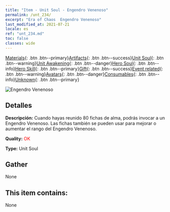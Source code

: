 ```yaml
---
title: "Item - Unit Soul - Engendro Venenoso"
permalink: /unt_234/
excerpt: "Era of Chaos  Engendro Venenoso"
last_modified_at: 2021-07-21
locale: es
ref: "unt_234.md"
toc: false
classes: wide
---
```

 [Materials](/ItemsES/){: .btn .btn--primary}[Artifacts](/ItemsES/Artifacts/){: .btn .btn--success}[Unit Soul](/ItemsES/UnitSoul/){: .btn .btn--warning}[Unit Awakening](/ItemsES/UnitAwakening/){: .btn .btn--danger}[Hero Soul](/ItemsES/HeroSoul/){: .btn .btn--info}[Hero Skill](/ItemsES/HeroSkill/){: .btn .btn--primary}[Gift](/ItemsES/Gift/){: .btn .btn--success}[Event related](/ItemsES/Events/){: .btn .btn--warning}[Avatars](/ItemsES/Avatars/){: .btn .btn--danger}[Consumables](/ItemsES/Consumables/){: .btn .btn--info}[Unknown](/ItemsES/Unknown/){: .btn .btn--primary}

 ![Engendro Venenoso](/images/u/ti_yanmo.jpg)

## Detalles
 **Descripción:** Cuando hayas reunido 80 fichas de alma, podrás invocar a un Engendro Venenoso. Las fichas también se pueden usar para mejorar o aumentar el rango del Engendro Venenoso.

 **Quality:** <span style="color: #FF0000">OK</span>

 **Type:** Unit Soul

## Gather

  None

## This item contains:

  None

